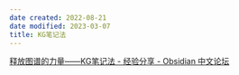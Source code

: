 ```yaml
---
date created: 2022-08-21
date modified: 2023-03-07
title: KG笔记法
---
```


[释放图谱的力量——KG笔记法 - 经验分享 - Obsidian 中文论坛](https://forum-zh.obsidian.md/t/topic/2059)
